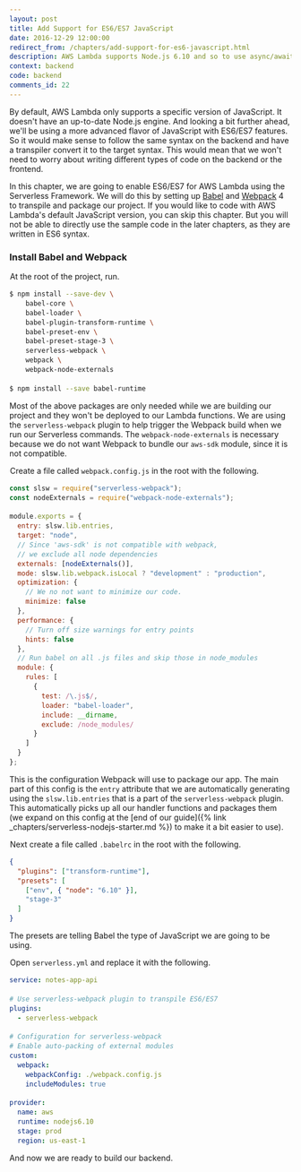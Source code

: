 ```yaml
---
layout: post
title: Add Support for ES6/ES7 JavaScript
date: 2016-12-29 12:00:00
redirect_from: /chapters/add-support-for-es6-javascript.html
description: AWS Lambda supports Node.js 6.10 and so to use async/await and other ES6/ES7 features in our Serverless Framework project we need to use Babel and Webpack 4 to transpile our code. We can do this by adding the serverless-webpack plugin to our project and setting it up to automatically transpile our handler functions.
context: backend
code: backend
comments_id: 22
---
```


By default, AWS Lambda only supports a specific version of JavaScript. It doesn't have an up-to-date Node.js engine. And looking a bit further ahead, we'll be using a more advanced flavor of JavaScript with ES6/ES7 features. So it would make sense to follow the same syntax on the backend and have a transpiler convert it to the target syntax. This would mean that we won't need to worry about writing different types of code on the backend or the frontend.

In this chapter, we are going to enable ES6/ES7 for AWS Lambda using the Serverless Framework. We will do this by setting up [Babel](https://babeljs.io) and [Webpack](https://webpack.github.io) 4 to transpile and package our project. If you would like to code with AWS Lambda's default JavaScript version, you can skip this chapter. But you will not be able to directly use the sample code in the later chapters, as they are written in ES6 syntax.

### Install Babel and Webpack

<img class="code-marker" src="/assets/s.png" />At the root of the project, run.

``` bash
$ npm install --save-dev \
    babel-core \
    babel-loader \
    babel-plugin-transform-runtime \
    babel-preset-env \
    babel-preset-stage-3 \
    serverless-webpack \
    webpack \
    webpack-node-externals

$ npm install --save babel-runtime
```

Most of the above packages are only needed while we are building our project and they won't be deployed to our Lambda functions. We are using the `serverless-webpack` plugin to help trigger the Webpack build when we run our Serverless commands. The `webpack-node-externals` is necessary because we do not want Webpack to bundle our `aws-sdk` module, since it is not compatible.

<img class="code-marker" src="/assets/s.png" />Create a file called `webpack.config.js` in the root with the following.

``` javascript
const slsw = require("serverless-webpack");
const nodeExternals = require("webpack-node-externals");

module.exports = {
  entry: slsw.lib.entries,
  target: "node",
  // Since 'aws-sdk' is not compatible with webpack,
  // we exclude all node dependencies
  externals: [nodeExternals()],
  mode: slsw.lib.webpack.isLocal ? "development" : "production",
  optimization: {
    // We no not want to minimize our code.
    minimize: false
  },
  performance: {
    // Turn off size warnings for entry points
    hints: false
  },
  // Run babel on all .js files and skip those in node_modules
  module: {
    rules: [
      {
        test: /\.js$/,
        loader: "babel-loader",
        include: __dirname,
        exclude: /node_modules/
      }
    ]
  }
};
```

This is the configuration Webpack will use to package our app. The main part of this config is the `entry` attribute that we are automatically generating using the `slsw.lib.entries` that is a part of the `serverless-webpack` plugin. This automatically picks up all our handler functions and packages them (we expand on this config at the [end of our guide]({% link _chapters/serverless-nodejs-starter.md %}) to make it a bit easier to use).

<img class="code-marker" src="/assets/s.png" />Next create a file called `.babelrc` in the root with the following.

``` json
{
  "plugins": ["transform-runtime"],
  "presets": [
    ["env", { "node": "6.10" }],
    "stage-3"
  ]
}
```

The presets are telling Babel the type of JavaScript we are going to be using.

<img class="code-marker" src="/assets/s.png" />Open `serverless.yml` and replace it with the following.

``` yaml
service: notes-app-api

# Use serverless-webpack plugin to transpile ES6/ES7
plugins:
  - serverless-webpack

# Configuration for serverless-webpack
# Enable auto-packing of external modules
custom:
  webpack:
    webpackConfig: ./webpack.config.js
    includeModules: true

provider:
  name: aws
  runtime: nodejs6.10
  stage: prod
  region: us-east-1
```

And now we are ready to build our backend.
